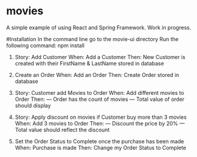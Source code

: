# movies
A simple example of using React and Spring Framework. Work in progress.

#Installation
In the command line go to the movie-ui directory
Run the following command: npm install

1. Story: Add Customer 
	When: Add a Customer
	Then: New Customer is created with their FirstName & LastName stored in 			database


2. Create an Order
      	When: Add an Order
      	Then:  Create Order stored in database


3. Story: Customer add Movies to Order
	When: Add different movies to Order
	Then: 
		— Order has the count of movies
		— Total value of order should display
     

4. Story: Apply discount on movies if Customer buy more than 3 movies
	When: Add 3 movies to Order
	Then: 
		— Discount the price by 20%
		— Total value should reflect the discount


5. Set the Order Status to Complete once the purchase has been made
	When: Purchase is made
	Then:  Change my Order Status to Complete
